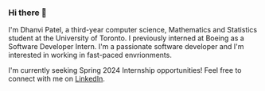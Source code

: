 ### Hi there 👋

I'm Dhanvi Patel, a third-year computer science, Mathematics and Statistics student at the University of Toronto. I previously interned at Boeing as a Software Developer Intern. I'm a passionate software developer and I'm interested in working in fast-paced envrionments.


I'm currently seeking Spring 2024 Internship opportunities! Feel free to connect with me on [LinkedIn](https://www.linkedin.com/in/dhanvip/).

